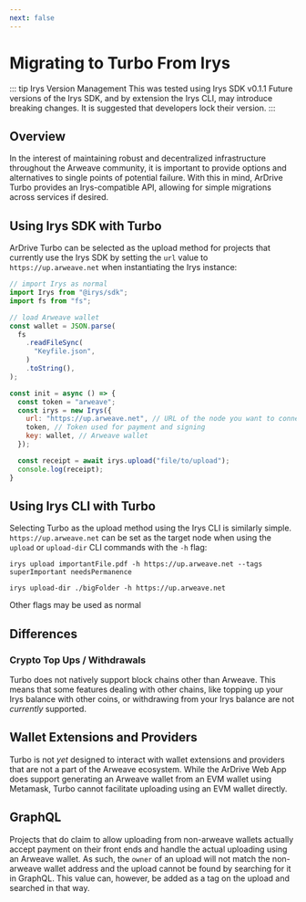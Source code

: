 ```yaml
---
next: false
---
```


# Migrating to Turbo From Irys

::: tip Irys Version Management
This was tested using Irys SDK v0.1.1 Future versions of the Irys SDK, and by extension the Irys CLI, may introduce breaking changes. It is suggested that developers lock their version.
:::

## Overview

In the interest of maintaining robust and decentralized infrastructure throughout the Arweave community, it is important to provide options and alternatives to single points of potential failure. With this in mind, ArDrive Turbo provides an Irys-compatible API, allowing for simple migrations across services if desired.

## Using Irys SDK with Turbo

ArDrive Turbo can be selected as the upload method for projects that currently use the Irys SDK by setting the `url` value to `https://up.arweave.net` when instantiating the Irys instance: 

```javascript
// import Irys as normal
import Irys from "@irys/sdk";
import fs from "fs";

// load Arweave wallet
const wallet = JSON.parse(
  fs
    .readFileSync(
      "Keyfile.json",
    )
    .toString(),
);

const init = async () => {
  const token = "arweave";
  const irys = new Irys({
    url: "https://up.arweave.net", // URL of the node you want to connect to, https://up.arweave.net will facilitate upload using ArDrive Turbo.
    token, // Token used for payment and signing
    key: wallet, // Arweave wallet
  });

  const receipt = await irys.upload("file/to/upload");
  console.log(receipt);
}
```

## Using Irys CLI with Turbo 

Selecting Turbo as the upload method using the Irys CLI is similarly simple. `https://up.arweave.net` can be set as the target node when using the `upload` or `upload-dir` CLI commands with the `-h` flag:

```
irys upload importantFile.pdf -h https://up.arweave.net --tags superImportant needsPermanence
```

```
irys upload-dir ./bigFolder -h https://up.arweave.net 
```

Other flags may be used as normal


## Differences


### Crypto Top Ups / Withdrawals

Turbo does not natively support block chains other than Arweave. This means that some features dealing with other chains, like topping up your Irys balance with other coins, or withdrawing from your Irys balance are not *currently* supported.

## Wallet Extensions and Providers

Turbo is not *yet* designed to interact with wallet extensions and providers that are not a part of the Arweave ecosystem. While the ArDrive Web App does support generating an Arweave wallet from an EVM wallet using Metamask, Turbo cannot facilitate uploading using an EVM wallet directly.

## GraphQL

Projects that do claim to allow uploading from non-arweave wallets actually accept payment on their front ends and handle the actual uploading using an Arweave wallet. As such, the `owner` of an upload will not match the non-arweave wallet address and the upload cannot be found by searching for it in GraphQL. This value can, however, be added as a tag on the upload and searched in that way.
